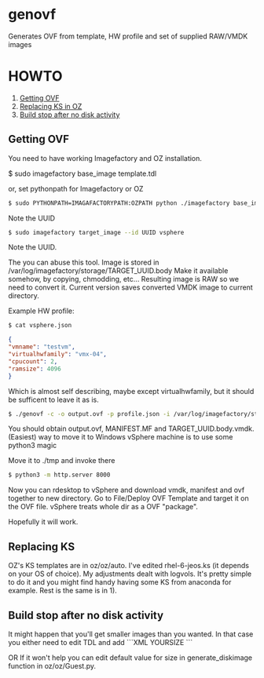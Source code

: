 genovf
======

Generates OVF from template, HW profile and set of supplied RAW/VMDK images

HOWTO
=====
1. [Getting OVF](#getting-ovf)
2. [Replacing KS in OZ](#replacing-ks)
3. [Build stop after no disk activity](#build-stop-after-no-disk-activity)

<h2 id="getting-ovf">Getting OVF</h2>

You need to have working Imagefactory and OZ installation.

$ sudo imagefactory base_image template.tdl

or, set pythonpath for Imagefactory or OZ

```bash
$ sudo PYTHONPATH=IMAGAFACTORYPATH:OZPATH python ./imagefactory base_image template.tdl
```

Note the UUID

```bash
$ sudo imagefactory target_image --id UUID vsphere
```

Note the UUID.

The you can abuse this tool. Image is stored in /var/log/imagefactory/storage/TARGET_UUID.body
Make it available somehow, by copying, chmodding, etc...
Resulting image is RAW so we need to convert it. Current version saves converted VMDK image
to current directory.

Example HW profile:
```bash
$ cat vsphere.json
```
```JSON
{
"vmname": "testvm",
"virtualhwfamily": "vmx-04",
"cpucount": 2,
"ramsize": 4096
}
```

Which is almost self describing, maybe except virtualhwfamily, but it should be sufficent to leave it
as is.

```bash
$ ./genovf -c -o output.ovf -p profile.json -i /var/log/imagefactory/storage/TARGET_UUID.body
```

You should obtain output.ovf, MANIFEST.MF and TARGET_UUID.body.vmdk.
(Easiest) way to move it to Windows vSphere machine is to use some python3 magic

Move it to ./tmp and invoke there

```bash
$ python3 -m http.server 8000
```

Now you can rdesktop to vSphere and download vmdk, manifest and ovf
together to new directory. Go to File/Deploy OVF Template and target it on
the OVF file. vSphere treats whole dir as a OVF "package".

Hopefully it will work.

<h2 id="2">Replacing KS</h2>

OZ's KS templates are in oz/oz/auto. I've edited rhel-6-jeos.ks (it depends on your OS of choice).
My adjustments dealt with logvols. It's pretty simple to do it and you might find handy having
some KS from anaconda for example. Rest is the same is in 1).

<h2 id="3">Build stop after no disk activity</h2>
It might happen that you'll get smaller images than you wanted. In that case you
either need to edit TDL and add
```XML
<disk><size>YOURSIZE</size></disk>
```

OR If it won't help you can edit default value for size in generate_diskimage function in
oz/oz/Guest.py.

